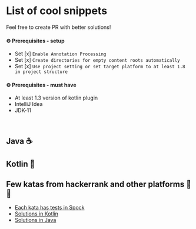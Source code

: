 # List of cool snippets

Feel free to create PR with better solutions!

#### ⚙ Prerequisites - setup
* Set [x] `Enable Annotation Processing` 
* Set [x] `Create directories for empty content roots automatically`
* Set [x] `Use project setting or set target platform to at least 1.8 in project structure`

#### ⚙ Prerequisites - must have
* At least 1.3 version of kotlin plugin
* IntelliJ Idea
* JDK-11

<br>

## Java  ☕


## Kotlin 💪


## Few katas from hackerrank and other platforms 🥋🥋

* [Each kata has tests in Spock](https://github.com/braintelligencePL/snippets-and-katas-of-jvm-languages/tree/master/katas/src/test/groovy/pl/braintelligence/katas)
* [Solutions in Kotlin](https://github.com/braintelligencePL/snippets-and-katas-of-jvm-languages/tree/master/katas/src/main/kotlin/pl/braintelligence/katas)
* [Solutions in Java](https://github.com/braintelligencePL/snippets-and-katas-of-jvm-languages/tree/master/katas/src/main/java/pl/braintelligence/katas)

